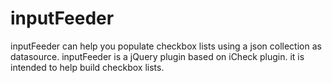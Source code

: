 # inputFeeder
inputFeeder can help you populate checkbox lists using a json collection as datasource. inputFeeder is a jQuery plugin based on iCheck plugin. it is intended to help build checkbox lists.
